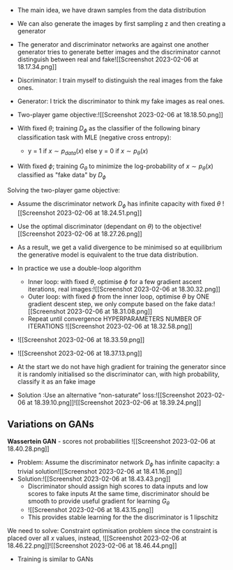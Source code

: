 - The main idea, we have drawn samples from the data distribution 
- We can also generate the images by first sampling z and then creating a generator 
- The generator and discriminator networks are against one another generator tries to generate better images and the discriminator cannot distinguish between real and fake![[Screenshot 2023-02-06 at 18.17.34.png]]
- Discriminator: I train myself to distinguish the real images from the fake ones.
- Generator: I trick the discriminator to think my fake images as real ones.

- Two-player game objective:![[Screenshot 2023-02-06 at 18.18.50.png]]
- With fixed $\theta$; training $D_{\phi}$ as the classifier of the following binary classification task with MLE (negative cross entropy):
	- y = 1 if $x \sim p_{data}(x)$ else y = 0 if $x \sim p_{\theta}(x)$
- With fixed $\phi$; training $G_{\theta}$ to minimize the log-probability of $x \sim p_{\theta}(x)$ classified as "fake data" by $D_{\phi}$

Solving the two-player game objective:
- Assume the discriminator network $D_{\phi}$ has infinite capacity with fixed $\theta$ ![[Screenshot 2023-02-06 at 18.24.51.png]]
- Use the optimal discriminator (dependant on $\theta$) to the objective![[Screenshot 2023-02-06 at 18.27.26.png]]
- As a result, we get a valid divergence to be minimised so at equilibrium the generative model is equivalent to the true data distribution.

- In practice we use a double-loop algorithm 
	- Inner loop: with fixed $\theta$, optimise $\phi$ for a few gradient ascent iterations, real images:![[Screenshot 2023-02-06 at 18.30.32.png]]
	- Outer loop: with fixed $\phi$ from the inner loop, optimise $\theta$ by ONE gradient descent step, we only compute based on the fake data:![[Screenshot 2023-02-06 at 18.31.08.png]]
	- Repeat until convergence HYPERPARAMETERS NUMBER OF ITERATIONS ![[Screenshot 2023-02-06 at 18.32.58.png]]
- ![[Screenshot 2023-02-06 at 18.33.59.png]]
- ![[Screenshot 2023-02-06 at 18.37.13.png]]
- At the start we do not have high gradient for training the generator since it is randomly initialised so the discriminator can, with high probability, classify it as an fake image
- Solution :Use an alternative “non-saturate” loss:![[Screenshot 2023-02-06 at 18.39.10.png]]![[Screenshot 2023-02-06 at 18.39.24.png]]

## Variations on GANs

**Wassertein GAN** - scores not probabilities
![[Screenshot 2023-02-06 at 18.40.28.png]]
- Problem: Assume the discriminator network $D_{\phi}$ has infinite capacity: a trivial solution![[Screenshot 2023-02-06 at 18.41.16.png]]
- Solution:![[Screenshot 2023-02-06 at 18.43.43.png]]
	- Discriminator should assign high scores to data inputs and low scores to fake inputs At the same time, discriminator should be smooth to provide useful gradient for learning $G_{\theta}$
	- ![[Screenshot 2023-02-06 at 18.43.15.png]]
	- This provides stable learning for the the discriminator is 1 lipschitz

We need to solve: Constraint optimisation problem since the constraint is placed over all $x$ values, instead, ![[Screenshot 2023-02-06 at 18.46.22.png]]![[Screenshot 2023-02-06 at 18.46.44.png]]
- Training is similar to GANs
